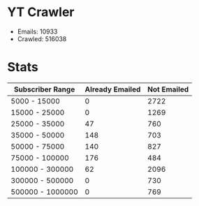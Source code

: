 # YT Crawler
- Emails: 10933
- Crawled: 516038

# Stats
| Subscriber Range  | Already Emailed | Not Emailed |
|-------|-------|-------|
| 5000 - 15000 | 0 | 2722 |
| 15000 - 25000 | 0 | 1269 |
| 25000 - 35000 | 47 | 760 |
| 35000 - 50000 | 148 | 703 |
| 50000 - 75000 | 140 | 827 |
| 75000 - 100000 | 176 | 484 |
| 100000 - 300000 | 62 | 2096 |
| 300000 - 500000 | 0 | 730 |
| 500000 - 1000000 | 0 | 769 |
